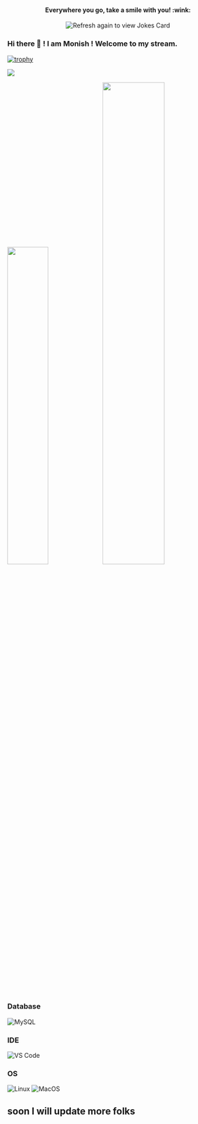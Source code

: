 
<h4 align="center">Everywhere you go, take a smile with you! :wink:</h4>
<p align="center">
<img src="https://readme-jokes.vercel.app/api" alt="Refresh again to view Jokes Card" />
</p>

### Hi there 👋 ! I am Monish ! Welcome to my stream.


[![trophy](https://github-profile-trophy.vercel.app/?username=coder-monishr&theme=onedark)](https://github.com/coder-monishr/github-profile-trophy)

![](https://komarev.com/ghpvc/?username=coder-monishr&color=green)

<img width="43%"  src="https://github-readme-streak-stats.herokuapp.com/?user=coder-monishr&hide_border=true" /><img width="53%"  src="https://github-readme-stats.vercel.app/api?username=coder-monishr&count_private=true&show_icons=true&include_all_commits=false&hide_border=true&hide_title=true" />

### Database
![MySQL](https://img.shields.io/badge/MySQL-blue)

### IDE
![VS Code](http://img.shields.io/badge/-VS%20Code-007ACC?style=flat-square&logo=visual-studio-code&logoColor=ffffff)

### OS
![Linux](https://img.shields.io/badge/Linux-FCC624)
![MacOS](https://img.shields.io/badge/Mac-os-FCC624)

## soon I will update more folks 
<!--
coder-monishr/coder-monishr is a ✨ special ✨ repository because its `README.md` (this file) appears on your GitHub profile.
You can click the Preview link to take a look at your changes.
--->

